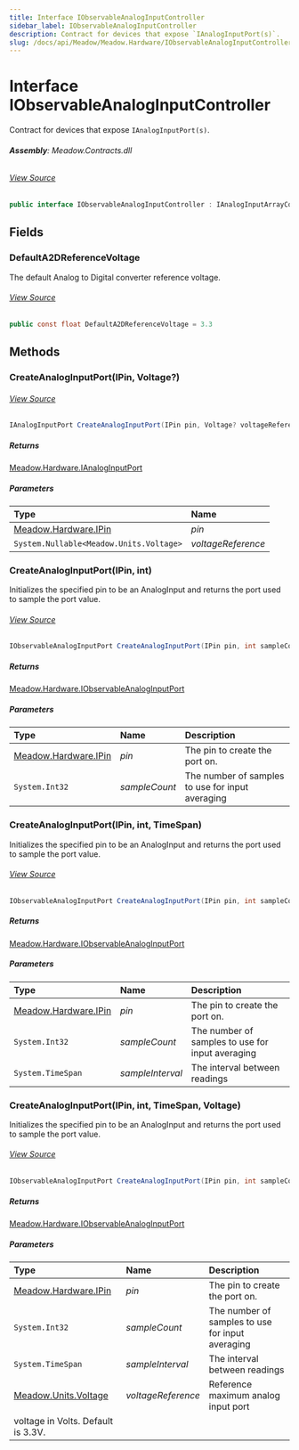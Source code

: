 ```yaml
---
title: Interface IObservableAnalogInputController
sidebar_label: IObservableAnalogInputController
description: Contract for devices that expose `IAnalogInputPort(s)`.
slug: /docs/api/Meadow/Meadow.Hardware/IObservableAnalogInputController
---
```

# Interface IObservableAnalogInputController
Contract for devices that expose `IAnalogInputPort(s)`.

###### **Assembly**: Meadow.Contracts.dll
###### [View Source](https://github.com/WildernessLabs/Meadow.Contracts.git/blob/develop/Source/Meadow.Contracts/Hardware/Contracts/IOControllers/IObservableAnalogInputController.cs#L9)
```csharp title="Declaration"
public interface IObservableAnalogInputController : IAnalogInputArrayController, IAnalogInputController, IPinController
```
## Fields
### DefaultA2DReferenceVoltage
The default Analog to Digital converter reference voltage.
###### [View Source](https://github.com/WildernessLabs/Meadow.Contracts.git/blob/develop/Source/Meadow.Contracts/Hardware/Contracts/IOControllers/IObservableAnalogInputController.cs#L16)
```csharp title="Declaration"
public const float DefaultA2DReferenceVoltage = 3.3
```
## Methods
### CreateAnalogInputPort(IPin, Voltage?)

###### [View Source](https://github.com/WildernessLabs/Meadow.Contracts.git/blob/develop/Source/Meadow.Contracts/Hardware/Contracts/IOControllers/IObservableAnalogInputController.cs#L19)
```csharp title="Declaration"
IAnalogInputPort CreateAnalogInputPort(IPin pin, Voltage? voltageReference = null)
```

##### Returns

[Meadow.Hardware.IAnalogInputPort](../Meadow.Hardware/IAnalogInputPort)

##### Parameters

| Type | Name |
|:--- |:--- |
| [Meadow.Hardware.IPin](../Meadow.Hardware/IPin) | *pin* |
| `System.Nullable<Meadow.Units.Voltage>` | *voltageReference* |

### CreateAnalogInputPort(IPin, int)
Initializes the specified pin to be an AnalogInput and returns the
port used to sample the port value.
###### [View Source](https://github.com/WildernessLabs/Meadow.Contracts.git/blob/develop/Source/Meadow.Contracts/Hardware/Contracts/IOControllers/IObservableAnalogInputController.cs#L29)
```csharp title="Declaration"
IObservableAnalogInputPort CreateAnalogInputPort(IPin pin, int sampleCount)
```

##### Returns

[Meadow.Hardware.IObservableAnalogInputPort](../Meadow.Hardware/IObservableAnalogInputPort)

##### Parameters

| Type | Name | Description |
|:--- |:--- |:--- |
| [Meadow.Hardware.IPin](../Meadow.Hardware/IPin) | *pin* | The pin to create the port on. |
| `System.Int32` | *sampleCount* | The number of samples to use for input averaging |

### CreateAnalogInputPort(IPin, int, TimeSpan)
Initializes the specified pin to be an AnalogInput and returns the
port used to sample the port value.
###### [View Source](https://github.com/WildernessLabs/Meadow.Contracts.git/blob/develop/Source/Meadow.Contracts/Hardware/Contracts/IOControllers/IObservableAnalogInputController.cs#L41)
```csharp title="Declaration"
IObservableAnalogInputPort CreateAnalogInputPort(IPin pin, int sampleCount, TimeSpan sampleInterval)
```

##### Returns

[Meadow.Hardware.IObservableAnalogInputPort](../Meadow.Hardware/IObservableAnalogInputPort)

##### Parameters

| Type | Name | Description |
|:--- |:--- |:--- |
| [Meadow.Hardware.IPin](../Meadow.Hardware/IPin) | *pin* | The pin to create the port on. |
| `System.Int32` | *sampleCount* | The number of samples to use for input averaging |
| `System.TimeSpan` | *sampleInterval* | The interval between readings |

### CreateAnalogInputPort(IPin, int, TimeSpan, Voltage)
Initializes the specified pin to be an AnalogInput and returns the
port used to sample the port value.
###### [View Source](https://github.com/WildernessLabs/Meadow.Contracts.git/blob/develop/Source/Meadow.Contracts/Hardware/Contracts/IOControllers/IObservableAnalogInputController.cs#L56)
```csharp title="Declaration"
IObservableAnalogInputPort CreateAnalogInputPort(IPin pin, int sampleCount, TimeSpan sampleInterval, Voltage voltageReference)
```

##### Returns

[Meadow.Hardware.IObservableAnalogInputPort](../Meadow.Hardware/IObservableAnalogInputPort)

##### Parameters

| Type | Name | Description |
|:--- |:--- |:--- |
| [Meadow.Hardware.IPin](../Meadow.Hardware/IPin) | *pin* | The pin to create the port on. |
| `System.Int32` | *sampleCount* | The number of samples to use for input averaging |
| `System.TimeSpan` | *sampleInterval* | The interval between readings |
| [Meadow.Units.Voltage](../Meadow.Units/Voltage) | *voltageReference* | Reference maximum analog input port
    voltage in Volts. Default is 3.3V. |

